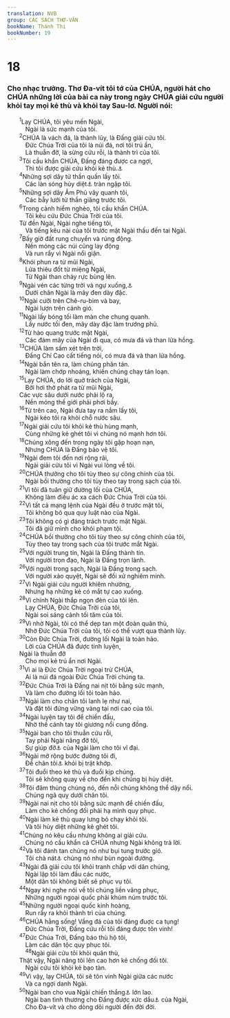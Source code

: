 ```yaml
---
translation: NVB
group: CÁC SÁCH THƠ-VĂN
bookName: Thánh Thi 
bookNumber: 19
---
```


<div class="title"><h1>18</h1><h3>Cho nhạc trưởng. Thơ Đa-vít tôi tớ của CHÚA, người hát cho CHÚA những lời của bài ca này trong ngày CHÚA giải cứu người khỏi tay mọi kẻ thù và khỏi tay Sau-lơ. Người nói: </h3></div>
<span class="verse thi_18_1">  <sup>1</sup>Lạy CHÚA, tôi yêu mến Ngài, <br/>   Ngài là sức mạnh của tôi. <br/></span>
<span class="verse thi_18_2">  <sup>2</sup>CHÚA là vách đá, là thành lũy, là Đấng giải cứu tôi. <br/>   Đức Chúa Trời của tôi là núi đá, nơi tôi trú ẩn, <br/>   Là thuẫn đỡ, là sừng cứu rỗi, là thành trì của tôi. <br/></span>
<span class="verse thi_18_3">  <sup>3</sup>Tôi cầu khẩn CHÚA, Đấng đáng được ca ngợi, <br/>   Thì tôi được giải cứu khỏi kẻ thù.<a data-toggle="tooltip" data-placement="bottom" title="Ctd: CHÚA là Đấng đáng được khen ngợi, tôi cầu khẩn Ngài thì được giải cứu khỏi kẻ thù tôi">⚓</a><br/></span>
<span class="verse thi_18_4">  <sup>4</sup>Những sợi dây tử thần quấn lấy tôi. <br/>   Các làn sóng hủy diệt<a data-toggle="tooltip" data-placement="bottom" title="Nt: các sông của thần Bê-li-an">⚓</a> tràn ngập tôi. <br/></span>
<span class="verse thi_18_5">  <sup>5</sup>Những sợi dây Âm Phủ vây quanh tôi, <br/>   Các bẫy lưới tử thần giăng trước tôi. <br/></span>
<span class="verse thi_18_6">  <sup>6</sup>Trong cảnh hiểm nghèo, tôi cầu khẩn CHÚA. <br/>   Tôi kêu cứu Đức Chúa Trời của tôi. <br/>  Từ đền Ngài, Ngài nghe tiếng tôi, <br/>   Và tiếng kêu nài của tôi trước mặt Ngài thấu đến tai Ngài. <br/></span>
<span class="verse thi_18_7">  <sup>7</sup>Bấy giờ đất rung chuyển và rúng động. <br/>   Nền móng các núi cũng lay động <br/>   Và run rẩy vì Ngài nổi giận. <br/></span>
<span class="verse thi_18_8">  <sup>8</sup>Khói phun ra từ mũi Ngài, <br/>   Lửa thiêu đốt từ miệng Ngài, <br/>   Từ Ngài than cháy rực bùng lên. <br/></span>
<span class="verse thi_18_9">  <sup>9</sup>Ngài vén các từng trời và ngự xuống,<a data-toggle="tooltip" data-placement="bottom" title="Nt: Ngài cúi mình, uốn cong">⚓</a><br/>   Dưới chân Ngài là mây đen dày đặc. <br/></span>
<span class="verse thi_18_10">  <sup>10</sup>Ngài cưỡi trên Chê-ru-bim và bay, <br/>   Ngài lượn trên cánh gió. <br/></span>
<span class="verse thi_18_11">  <sup>11</sup>Ngài lấy bóng tối làm màn che chung quanh. <br/>   Lấy nước tối đen, mây dày đặc làm trướng phủ. <br/></span>
<span class="verse thi_18_12">  <sup>12</sup>Từ hào quang trước mặt Ngài, <br/>   Các đám mây của Ngài đi qua, có mưa đá và than lửa hồng. <br/></span>
<span class="verse thi_18_13">  <sup>13</sup>CHÚA làm sấm xét trên trời, <br/>   Đấng Chí Cao cất tiếng nói, có mưa đá và than lửa hồng. <br/></span>
<span class="verse thi_18_14">  <sup>14</sup>Ngài bắn tên ra, làm chúng phân tán. <br/>   Ngài làm chớp nhoáng, khiến chúng chạy tán loạn. <br/></span>
<span class="verse thi_18_15">  <sup>15</sup>Lạy CHÚA, do lời quở trách của Ngài, <br/>   Bởi hơi thở phát ra từ mũi Ngài, <br/>  Các vực sâu dưới nước phải lộ ra, <br/>   Nền móng thế giới phải phơi bầy. <br/></span>
<span class="verse thi_18_16">  <sup>16</sup>Từ trên cao, Ngài đưa tay ra nắm lấy tôi, <br/>   Ngài kéo tôi ra khỏi chỗ nước sâu. <br/></span>
<span class="verse thi_18_17">  <sup>17</sup>Ngài giải cứu tôi khỏi kẻ thù hùng mạnh, <br/>   Cùng những kẻ ghét tôi vì chúng nó mạnh hơn tôi. <br/></span>
<span class="verse thi_18_18">  <sup>18</sup>Chúng xông đến trong ngày tôi gặp hoạn nạn, <br/>   Nhưng CHÚA là Đấng bảo vệ tôi. <br/></span>
<span class="verse thi_18_19">  <sup>19</sup>Ngài đem tôi đến nơi rộng rãi, <br/>   Ngài giải cứu tôi vì Ngài vui lòng về tôi. <br/></span>
<span class="verse thi_18_20">  <sup>20</sup>CHÚA thưởng cho tôi tùy theo sự công chính của tôi. <br/>   Ngài bồi thường cho tôi tùy theo tay trong sạch của tôi. <br/></span>
<span class="verse thi_18_21">  <sup>21</sup>Vì tôi đã tuân giữ đường lối của CHÚA, <br/>   Không làm điều ác xa cách Đức Chúa Trời của tôi. <br/></span>
<span class="verse thi_18_22">  <sup>22</sup>Vì tất cả mạng lệnh của Ngài đều ở trước mặt tôi, <br/>   Tôi không bỏ qua quy luật nào của Ngài. <br/></span>
<span class="verse thi_18_23">  <sup>23</sup>Tôi không có gì đáng trách trước mặt Ngài. <br/>   Tôi đã giữ mình cho khỏi phạm tội. <br/></span>
<span class="verse thi_18_24">  <sup>24</sup>CHÚA bồi thường cho tôi tùy theo sự công chính của tôi, <br/>   Tùy theo tay trong sạch của tôi trước mắt Ngài. <br/></span>
<span class="verse thi_18_25">  <sup>25</sup>Với người trung tín, Ngài là Đấng thành tín. <br/>   Với người trọn đạo, Ngài là Đấng trọn lành. <br/></span>
<span class="verse thi_18_26">  <sup>26</sup>Với người trong sạch, Ngài là Đấng trong sạch. <br/>   Với người xảo quyệt, Ngài sẽ đối xử nghiêm minh. <br/></span>
<span class="verse thi_18_27">  <sup>27</sup>Vì Ngài giải cứu người khiêm nhường, <br/>   Nhưng hạ những kẻ có mắt tự cao xuống. <br/></span>
<span class="verse thi_18_28">  <sup>28</sup>Vì chính Ngài thắp ngọn đèn của tôi lên. <br/>   Lạy CHÚA, Đức Chúa Trời của tôi, <br/>   Ngài soi sáng cảnh tối tăm của tôi. <br/></span>
<span class="verse thi_18_29">  <sup>29</sup>Vì nhờ Ngài, tôi có thể dẹp tan một đoàn quân thù, <br/>   Nhờ Đức Chúa Trời của tôi, tôi có thể vượt qua thành lũy. <br/></span>
<span class="verse thi_18_30">  <sup>30</sup>Còn Đức Chúa Trời, đường lối Ngài là toàn hảo. <br/>   Lời của CHÚA đã được tinh luyện, <br/>  Ngài là thuẫn đỡ <br/>   Cho mọi kẻ trú ẩn nơi Ngài. <br/></span>
<span class="verse thi_18_31">  <sup>31</sup>Vì ai là Đức Chúa Trời ngoại trừ CHÚA, <br/>   Ai là núi đá ngoài Đức Chúa Trời chúng ta. <br/></span>
<span class="verse thi_18_32">  <sup>32</sup>Đức Chúa Trời là Đấng nai nịt tôi bằng sức mạnh, <br/>   Và làm cho đường lối tôi toàn hảo. <br/></span>
<span class="verse thi_18_33">  <sup>33</sup>Ngài làm cho chân tôi lanh lẹ như nai, <br/>   Và đặt tôi đứng vững vàng tại nơi cao của tôi. <br/></span>
<span class="verse thi_18_34">  <sup>34</sup>Ngài luyện tay tôi để chiến đấu, <br/>   Nhờ thế cánh tay tôi giương nổi cung đồng. <br/></span>
<span class="verse thi_18_35">  <sup>35</sup>Ngài ban cho tôi thuẫn cứu rỗi, <br/>   Tay phải Ngài nâng đỡ tôi, <br/>   Sự giúp đỡ<a data-toggle="tooltip" data-placement="bottom" title="Nt: sự hạ mình">⚓</a> của Ngài làm cho tôi vĩ đại. <br/></span>
<span class="verse thi_18_36">  <sup>36</sup>Ngài mở rộng bước đường tôi đi, <br/>   Để chân tôi<a data-toggle="tooltip" data-placement="bottom" title="Nt: mắt cá chân">⚓</a> khỏi bị trật khớp. <br/></span>
<span class="verse thi_18_37">  <sup>37</sup>Tôi đuổi theo kẻ thù và đuổi kịp chúng. <br/>   Tôi sẽ không quay về cho đến khi chúng bị hủy diệt. <br/></span>
<span class="verse thi_18_38">  <sup>38</sup>Tôi đâm thủng chúng nó, đến nỗi chúng không thể dậy nổi. <br/>   Chúng ngã quỵ dưới chân tôi. <br/></span>
<span class="verse thi_18_39">  <sup>39</sup>Ngài nai nịt cho tôi bằng sức mạnh để chiến đấu, <br/>   Làm cho kẻ chống đối phải hạ mình quy phục. <br/></span>
<span class="verse thi_18_40">  <sup>40</sup>Ngài làm kẻ thù quay lưng bỏ chạy khỏi tôi. <br/>   Và tôi hủy diệt những kẻ ghét tôi. <br/></span>
<span class="verse thi_18_41">  <sup>41</sup>Chúng nó kêu cầu nhưng không ai giải cứu. <br/>   Chúng nó cầu khẩn cả CHÚA nhưng Ngài không trả lời. <br/></span>
<span class="verse thi_18_42">  <sup>42</sup>Và tôi đánh tan chúng nó như bụi tung trước gió. <br/>   Tôi chà nát<a data-toggle="tooltip" data-placement="bottom" title="MT: đổ chúng nó ra">⚓</a> chúng nó như bùn ngoài đường. <br/></span>
<span class="verse thi_18_43">  <sup>43</sup>Ngài đã giải cứu tôi khỏi tranh chấp với dân chúng, <br/>   Ngài lập tôi làm đầu các nước, <br/>   Một dân tôi không biết sẽ phục vụ tôi. <br/></span>
<span class="verse thi_18_44">  <sup>44</sup>Ngay khi nghe nói về tôi chúng liền vâng phục, <br/>   Những người ngoại quốc phải khúm núm trước tôi. <br/></span>
<span class="verse thi_18_45">  <sup>45</sup>Những người ngoại quốc kinh hoàng, <br/>   Run rẩy ra khỏi thành trì của chúng. <br/></span>
<span class="verse thi_18_46">  <sup>46</sup>CHÚA hằng sống! Vầng đá của tôi đáng đuợc ca tụng! <br/>   Đức Chúa Trời, Đấng cứu rỗi tôi đáng được tôn vinh! <br/></span>
<span class="verse thi_18_47">  <sup>47</sup>Đức Chúa Trời, Đấng báo thù hộ tôi, <br/>   Làm các dân tộc quy phục tôi. <br/></span>
<span class="verse thi_18_48">   <sup>48</sup>Ngài giải cứu tôi khỏi quân thù, <br/>  Thật vậy, Ngài nâng tôi lên cao hơn kẻ chống đối tôi. <br/>   Ngài cứu tôi khỏi kẻ bạo tàn. <br/></span>
<span class="verse thi_18_49">  <sup>49</sup>Vì vậy, lạy CHÚA, tôi sẽ tôn vinh Ngài giữa các nước <br/>   Và ca ngợi danh Ngài. <br/></span>
<span class="verse thi_18_50">  <sup>50</sup>Ngài ban cho vua Ngài chiến thắng<a data-toggle="tooltip" data-placement="bottom" title="Ctd: sự giải cứu">⚓</a> lớn lao. <br/>   Ngài ban tình thương cho Đấng được xức dầu<a data-toggle="tooltip" data-placement="bottom" title="Ctd: Đấng Mê-si-a">⚓</a> của Ngài, <br/>   Cho Đa-vít và cho dòng dõi người đến đời đời. <br/></span>
